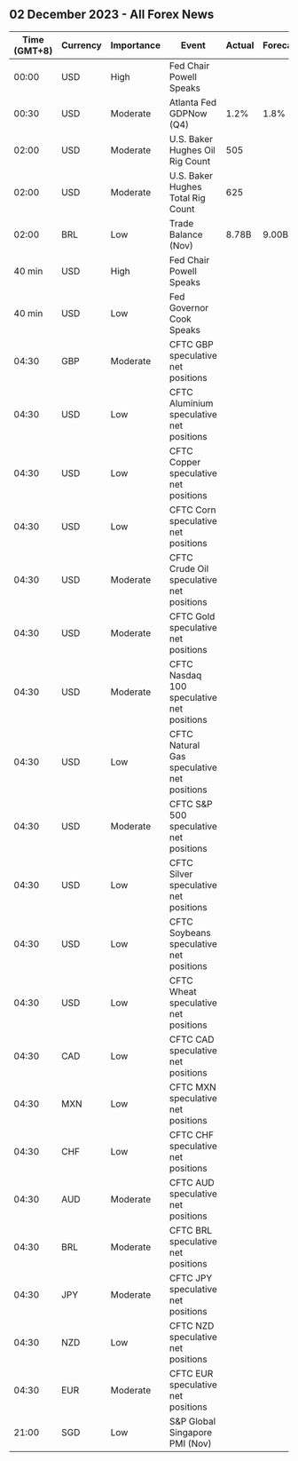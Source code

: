 ## 02 December 2023 - All Forex News

| Time (GMT+8) | Currency | Importance | Event | Actual | Forecast | Previous |
|------|----------|------------|-------|--------|----------|----------|
| 00:00 | USD | High | Fed Chair Powell Speaks |  |  |  |
| 00:30 | USD | Moderate | Atlanta Fed GDPNow (Q4) | 1.2% | 1.8% | 1.8% |
| 02:00 | USD | Moderate | U.S. Baker Hughes Oil Rig Count | 505 |  | 500 |
| 02:00 | USD | Moderate | U.S. Baker Hughes Total Rig Count | 625 |  | 622 |
| 02:00 | BRL | Low | Trade Balance (Nov) | 8.78B | 9.00B | 8.96B |
| 40 min | USD | High | Fed Chair Powell Speaks |  |  |  |
| 40 min | USD | Low | Fed Governor Cook Speaks |  |  |  |
| 04:30 | GBP | Moderate | CFTC GBP speculative net positions |  |  | -26.1K |
| 04:30 | USD | Low | CFTC Aluminium speculative net positions |  |  | 6.3K |
| 04:30 | USD | Low | CFTC Copper speculative net positions |  |  | -3.5K |
| 04:30 | USD | Low | CFTC Corn speculative net positions |  |  | -124.0K |
| 04:30 | USD | Moderate | CFTC Crude Oil speculative net positions |  |  | 207.3K |
| 04:30 | USD | Moderate | CFTC Gold speculative net positions |  |  | 171.7K |
| 04:30 | USD | Moderate | CFTC Nasdaq 100 speculative net positions |  |  | 5.0K |
| 04:30 | USD | Low | CFTC Natural Gas speculative net positions |  |  | -120.3K |
| 04:30 | USD | Moderate | CFTC S&P 500 speculative net positions |  |  | -80.1K |
| 04:30 | USD | Low | CFTC Silver speculative net positions |  |  | 27.5K |
| 04:30 | USD | Low | CFTC Soybeans speculative net positions |  |  | 73.8K |
| 04:30 | USD | Low | CFTC Wheat speculative net positions |  |  | -77.5K |
| 04:30 | CAD | Low | CFTC CAD speculative net positions |  |  | -65.4K |
| 04:30 | MXN | Low | CFTC MXN speculative net positions |  |  | 58.9K |
| 04:30 | CHF | Low | CFTC CHF speculative net positions |  |  | -19.0K |
| 04:30 | AUD | Moderate | CFTC AUD speculative net positions |  |  | -78.0K |
| 04:30 | BRL | Moderate | CFTC BRL speculative net positions |  |  | 33.9K |
| 04:30 | JPY | Moderate | CFTC JPY speculative net positions |  |  | -105.5K |
| 04:30 | NZD | Low | CFTC NZD speculative net positions |  |  | -16.9K |
| 04:30 | EUR | Moderate | CFTC EUR speculative net positions |  |  | 129.7K |
| 21:00 | SGD | Low | S&P Global Singapore PMI (Nov) |  |  | 50.2 |
